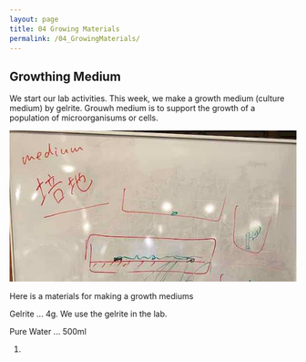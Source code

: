 ```yaml
---
layout: page
title: 04 Growing Materials
permalink: /04_GrowingMaterials/
---
```


## Growthing Medium

We start our lab activities. This week, we make a growth medium (culture medium) by gelrite. Grouwh medium is to support the growth of a population of microorganisums or cells. 

<center>

![](../images/week04/4-1-1.jpg)

</center>

Here is a materials for making a growth mediums

Gelrite ... 4g. We use the gelrite in the lab.



Pure Water ... 500ml

1. 